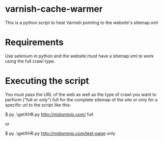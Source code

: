 # varnish-cache-warmer

This is a python script to heat Varnish pointing to the website's sitemap.xml

# Requirements

Use selenium in python and the website must have a sitemap.xml to work using the full crawl type.

# Executing the script

You must pass the URL of the web as well as the type of crawl you want to perform ("full or only") full for the complete sitemap of the site or only for a specific url to the script like this:

$ py .\getXHR.py http://midominio.com/ full

or

$ py .\getXHR.py http://midominio.com/test-page only
